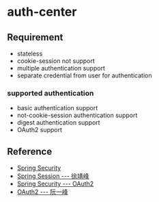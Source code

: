 # auth-center

## Requirement

- stateless
- cookie-session not support
- multiple authentication support
- separate credential from user for authentication

### supported authentication

- basic authentication support
- not-cookie-session authentication support
- digest authentication support
- OAuth2 support

## Reference

- [Spring Security](https://spring.io/projects/spring-security)
- [Spring Session --- 徐靖峰](https://www.cnkirito.moe/categories/Spring-Session/)
- [Spring Security --- OAuth2](https://projects.spring.io/spring-security-oauth/docs/oauth2.html)
- [OAuth2 --- 阮一峰](https://www.ruanyifeng.com/blog/2019/04/oauth-grant-types.html)